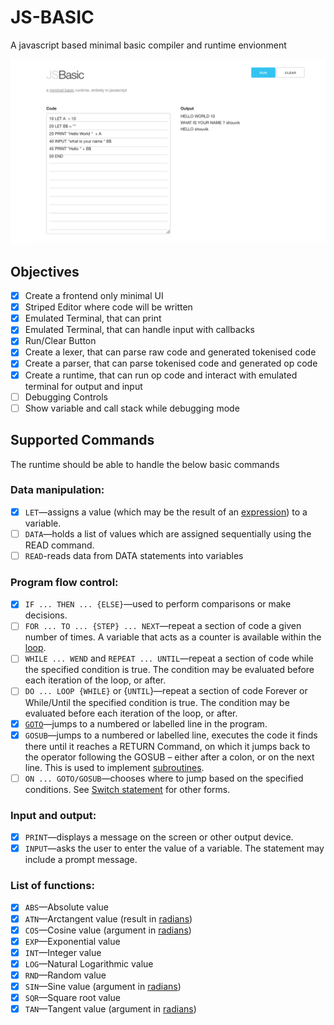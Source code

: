 # JS-BASIC
A javascript based minimal basic compiler and runtime envionment

![example-site](screenshot.png)

## Objectives

* [x] Create a frontend only minimal UI
* [x] Striped Editor where code will be written
* [x] Emulated Terminal, that can print
* [x] Emulated Terminal, that can handle input with callbacks
* [x] Run/Clear Button
* [x] Create a lexer, that can parse raw code and generated tokenised code
* [x] Create a parser, that can parse tokenised code and generated op code
* [x] Create a runtime, that can run op code and interact with emulated terminal for output and input
* [ ] Debugging Controls
* [ ] Show variable and call stack while debugging mode

## Supported Commands

The runtime should be able to handle the below basic commands

### Data manipulation:

  - [x] `LET`—assigns a value (which may be the result of an
    [expression](expression_\(programming\) "wikilink")) to a variable.
  - [ ] `DATA`—holds a list of values which are assigned sequentially using
    the READ command.
  - [ ] `READ`-reads data from DATA statements into variables

### Program flow control:

  - [x] `IF ... THEN ... {ELSE}`—used to perform comparisons or make
    decisions.
  - [ ] `FOR ... TO ... {STEP} ... NEXT`—repeat a section of code a given
    number of times. A variable that acts as a counter is available
    within the [loop](Control_flow#Loops "wikilink").
  - [ ] `WHILE ... WEND` and `REPEAT ... UNTIL`—repeat a section of code
    while the specified condition is true. The condition may be
    evaluated before each iteration of the loop, or after.
  - [ ] `DO ... LOOP {WHILE}` or {`UNTIL`}—repeat a section of code Forever
    or While/Until the specified condition is true. The condition may be
    evaluated before each iteration of the loop, or after.
  - [x] [`GOTO`](GOTO "wikilink")—jumps to a numbered or labelled line in
    the program.
  - [x] `GOSUB`—jumps to a numbered or labelled line, executes the code it
    finds there until it reaches a RETURN Command, on which it jumps
    back to the operator following the GOSUB – either after a colon, or
    on the next line. This is used to implement
    [subroutines](subroutine "wikilink").
  - [ ] `ON ... GOTO/GOSUB`—chooses where to jump based on the specified
    conditions. See [Switch statement](Switch_statement "wikilink") for
    other forms.

### Input and output:

  - [x] `PRINT`—displays a message on the screen or other output device.
  - [x] `INPUT`—asks the user to enter the value of a variable. The
    statement may include a prompt message.

### List of functions:

  - [x] `ABS`—Absolute value
  - [x] `ATN`—Arctangent value (result in [radians](radian "wikilink"))
  - [x] `COS`—Cosine value (argument in [radians](radian "wikilink"))
  - [x] `EXP`—Exponential value
  - [x] `INT`—Integer value
  - [x] `LOG`—Natural Logarithmic value
  - [x] `RND`—Random value
  - [x] `SIN`—Sine value (argument in [radians](radian "wikilink"))
  - [x] `SQR`—Square root value
  - [x] `TAN`—Tangent value (argument in [radians](radian "wikilink"))